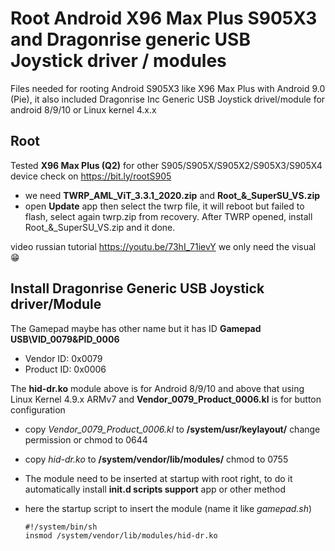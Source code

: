 
# Root Android X96 Max Plus S905X3 and Dragonrise generic USB Joystick driver / modules
Files needed for rooting Android S905X3 like X96 Max Plus with Android 9.0 (Pie), it also included Dragonrise Inc Generic USB Joystick drivel/module for android 8/9/10 or Linux kernel 4.x.x

## Root
Tested **X96 Max Plus (Q2)** for other S905/S905X/S905X2/S905X3/S905X4 device check on https://bit.ly/rootS905
- we need **TWRP_AML_ViT_3.3.1_2020.zip** and  **Root_&_SuperSU_VS.zip**
- open **Update** app then select the twrp file, it will reboot but failed to flash, select again twrp.zip from recovery. After TWRP opened, install Root_&_SuperSU_VS.zip and it done. 

video russian tutorial https://youtu.be/73hI_71ievY we only need the visual 😁

##  Install Dragonrise Generic USB Joystick driver/Module
The Gamepad maybe has other name but it has ID **Gamepad USB\VID_0079&PID_0006**

 - Vendor ID: 0x0079 
 - Product ID: 0x0006

The **hid-dr.ko** module above is for Android 8/9/10 and above that using Linux Kernel 4.9.x ARMv7 and **Vendor_0079_Product_0006.kl** is for button configuration

-  copy *Vendor_0079_Product_0006.kl* to **/system/usr/keylayout/** change permission or chmod to  0644
- copy *hid-dr.ko* to **/system/vendor/lib/modules/** chmod to 0755
- The module need to be inserted at startup with root right, to do it automatically install **init.d scripts support** app or other method
- here the startup script to insert the module (name it like *gamepad.sh*)


      #!/system/bin/sh
      insmod /system/vendor/lib/modules/hid-dr.ko
